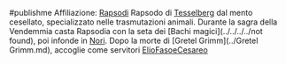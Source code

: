#publishme 
Affiliazione: [Rapsodi](../Rapsodi.md)
Rapsodo di [Tesselberg](../../../Tesselberg.md) dal mento cesellato, specializzato nelle trasmutazioni animali. Durante la sagra della Vendemmia casta Rapsodia con la seta dei [Bachi magici](../../../../not found), poi infonde in [Nori](../Nori.md). Dopo la morte di [Gretel Grimm](../Gretel Grimm.md), accoglie come servitori [ElioFasoeCesareo](../../minor_npcs/ElioFasoeCesareo.md)


